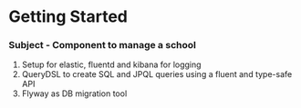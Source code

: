 # Getting Started

### Subject - Component to manage a school

1. Setup for elastic, fluentd and kibana for logging
2. QueryDSL to create SQL and JPQL queries using a fluent and type-safe API
3. Flyway as DB migration tool